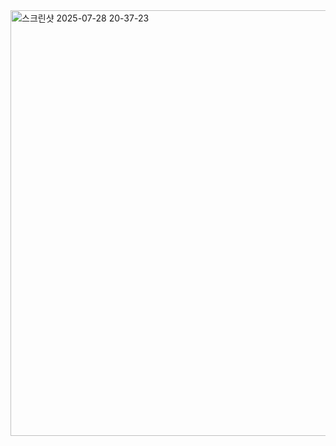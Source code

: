 <img width="739" height="681" alt="스크린샷 2025-07-28 20-37-23" src="https://github.com/user-attachments/assets/93106a63-c5c0-48df-a9b0-f069354e95c3" />
